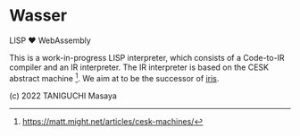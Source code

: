 # Wasser

LISP ❤️ WebAssembly

This is a work-in-progress LISP interpreter,
which consists of a Code-to-IR compiler and  an IR interpreter.
The IR interpreter is based on the CESK abstract machine [^1].
We aim at to be the successor of [iris](https://github.com/islisp-dev/iris).

[^1]: https://matt.might.net/articles/cesk-machines/

(c) 2022 TANIGUCHI Masaya
